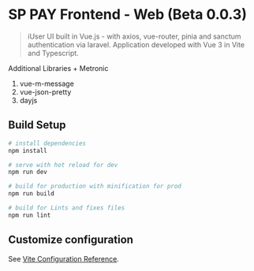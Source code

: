 # SP PAY Frontend - Web (Beta 0.0.3)

> iUser UI built in Vue.js - with axios, vue-router, pinia and sanctum authentication via laravel.
> Application developed with Vue 3 in Vite and Typescript.


Additional Libraries + Metronic

1. vue-m-message
2. vue-json-pretty
3. dayjs

## Build Setup

```bash
# install dependencies
npm install

# serve with hot reload for dev
npm run dev

# build for production with minification for prod
npm run build

# build for Lints and fixes files
npm run lint
```


## Customize configuration

See [Vite Configuration Reference](https://vitejs.dev/config/).
